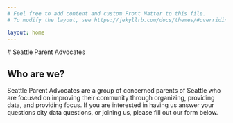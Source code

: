 ```yaml
---
# Feel free to add content and custom Front Matter to this file.
# To modify the layout, see https://jekyllrb.com/docs/themes/#overriding-theme-defaults

layout: home
---
```

<p/>
# Seattle Parent Advocates

## Who are we?
Seattle Parent Advocates are a group of concerned parents of Seattle who are focused on improving their community through organizing, providing data, and providing focus. If you are interested in having us answer your questions city data questions, or joining us, please fill out our form below.
